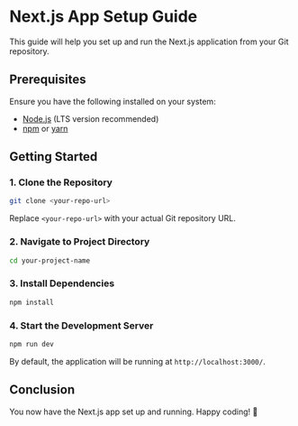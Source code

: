# Next.js App Setup Guide

This guide will help you set up and run the Next.js application from your Git repository.

## Prerequisites
Ensure you have the following installed on your system:
- [Node.js](https://nodejs.org/) (LTS version recommended)
- [npm](https://www.npmjs.com/) or [yarn](https://yarnpkg.com/)

## Getting Started
### 1. Clone the Repository
```sh
git clone <your-repo-url>
```
Replace `<your-repo-url>` with your actual Git repository URL.

### 2. Navigate to Project Directory
```sh
cd your-project-name
```

### 3. Install Dependencies
```sh
npm install
```

### 4. Start the Development Server
```sh
npm run dev
```

By default, the application will be running at `http://localhost:3000/`.

## Conclusion
You now have the Next.js app set up and running. Happy coding! 🚀

